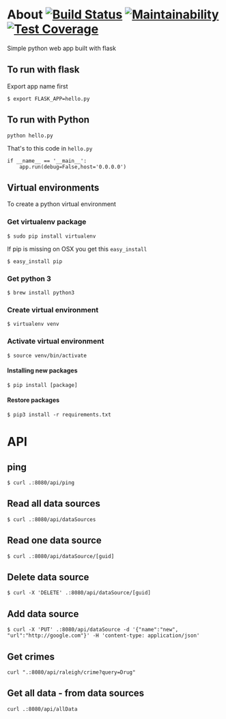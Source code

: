 # About [![Build Status](https://travis-ci.org/7in14/pk-python.svg?branch=master)](https://travis-ci.org/7in14/pk-python) [![Maintainability](https://api.codeclimate.com/v1/badges/26029d757952f052d146/maintainability)](https://codeclimate.com/github/7in14/pk-python/maintainability) [![Test Coverage](https://api.codeclimate.com/v1/badges/26029d757952f052d146/test_coverage)](https://codeclimate.com/github/7in14/pk-python/test_coverage)
Simple python web app built with flask

## To run with flask
Export app name first
```
$ export FLASK_APP=hello.py
```
## To run with Python
```
python hello.py
```
That's to this code in `hello.py`
```
if __name__ == '__main__':
    app.run(debug=False,host='0.0.0.0')
```

## Virtual environments
To create a python virtual environment

### Get virtualenv package
```
$ sudo pip install virtualenv
```
If pip is missing on OSX you get this `easy_install`
```
$ easy_install pip
```

### Get python 3
```
$ brew install python3
```

### Create virtual environment
```
$ virtualenv venv
```

### Activate virtual environment
```
$ source venv/bin/activate
```

#### Installing new packages
```
$ pip install [package]
```

#### Restore packages
```
$ pip3 install -r requirements.txt
```

# API
## ping
```
$ curl .:8080/api/ping
```

## Read all data sources
```
$ curl .:8080/api/dataSources
```

## Read one data source
```
$ curl .:8080/api/dataSource/[guid]
```

## Delete data source
```
$ curl -X 'DELETE' .:8080/api/dataSource/[guid]
```
## Add data source
```
$ curl -X 'PUT' .:8080/api/dataSource -d '{"name":"new", "url":"http://google.com"}' -H 'content-type: application/json'
```

## Get crimes
```
curl ".:8080/api/raleigh/crime?query=Drug"
```

## Get all data - from data sources
```
curl .:8080/api/allData
```
